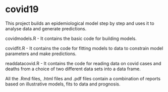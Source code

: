 # covid19
This project builds an epidemiological model step by step and uses it to analyse data and generate predictions.

covidmodels.R - It contains the basic code for building models.

covidfit.R - It contains the code for fitting models to data to constrain model parameters and make predictions.

readdatacovid.R - It contains the code for reading data on covid cases and deaths from a choice of two different data sets into
a data frame.

All the .Rmd files, .html files and .pdf files contain a combination of reports based on illustrative models, fits to data and prognosis. 


